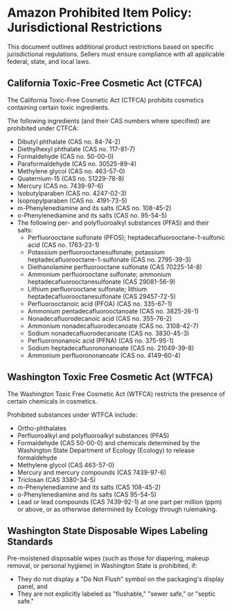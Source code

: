 # Amazon Prohibited Item Policy: Jurisdictional Restrictions

This document outlines additional product restrictions based on specific jurisdictional regulations. Sellers must ensure compliance with all applicable federal, state, and local laws.

## California Toxic-Free Cosmetic Act (CTFCA)

The California Toxic-Free Cosmetic Act (CTFCA) prohibits cosmetics containing certain toxic ingredients. 

The following ingredients (and their CAS numbers where specified) are prohibited under CTFCA:

*   Dibutyl phthalate (CAS no. 84-74-2)
*   Diethylhexyl phthalate (CAS no. 117-81-7)
*   Formaldehyde (CAS no. 50-00-0)
*   Paraformaldehyde (CAS no. 30525-89-4)
*   Methylene glycol (CAS no. 463-57-0)
*   Quaternium-15 (CAS no. 51229-78-8)
*   Mercury (CAS no. 7439-97-6)
*   Isobutylparaben (CAS no. 4247-02-3)
*   Isopropylparaben (CAS no. 4191-73-5)
*   m-Phenylenediamine and its salts (CAS no. 108-45-2)
*   o-Phenylenediamine and its salts (CAS no. 95-54-5)
*   The following per- and polyfluoroalkyl substances (PFAS) and their salts:
    *   Perfluorooctane sulfonate (PFOS); heptadecafluorooctane-1-sulfonic acid (CAS no. 1763-23-1)
    *   Potassium perfluorooctanesulfonate; potassium heptadecafluorooctane-1-sulfonate (CAS no. 2795-39-3)
    *   Diethanolamine perfluorooctane sulfonate (CAS 70225-14-8)
    *   Ammonium perfluorooctane sulfonate; ammonium heptadecafluorooctanesulfonate (CAS 29081-56-9)
    *   Lithium perfluorooctane sulfonate; lithium heptadecafluorooctanesulfonate (CAS 29457-72-5)
    *   Perfluorooctanoic acid (PFOA) (CAS no. 335-67-1)
    *   Ammonium pentadecafluorooctanoate (CAS no. 3825-26-1)
    *   Nonadecafluorodecanoic acid (CAS no. 355-76-2)
    *   Ammonium nonadecafluorodecanoate (CAS no. 3108-42-7)
    *   Sodium nonadecafluorodecanoate (CAS no. 3830-45-3)
    *   Perfluorononanoic acid (PFNA) (CAS no. 375-95-1)
    *   Sodium heptadecafluorononanoate (CAS no. 21049-39-8)
    *   Ammonium perfluorononanoate (CAS no. 4149-60-4)

## Washington Toxic Free Cosmetic Act (WTFCA)

The Washington Toxic Free Cosmetic Act (WTFCA) restricts the presence of certain chemicals in cosmetics. 

Prohibited substances under WTFCA include:

*   Ortho-phthalates
*   Perfluoroalkyl and polyfluoroalkyl substances (PFAS)
*   Formaldehyde (CAS 50-00-0) and chemicals determined by the Washington State Department of Ecology (Ecology) to release formaldehyde
*   Methylene glycol (CAS 463-57-0)
*   Mercury and mercury compounds (CAS 7439-97-6)
*   Triclosan (CAS 3380-34-5)
*   m-Phenylenediamine and its salts (CAS 108-45-2)
*   o-Phenylenediamine and its salts (CAS 95-54-5)
*   Lead or lead compounds (CAS 7439-92-1) at one part per million (ppm) or above, or as otherwise determined by Ecology through rulemaking.

## Washington State Disposable Wipes Labeling Standards

Pre-moistened disposable wipes (such as those for diapering, makeup removal, or personal hygiene) in Washington State is prohibited, if:

*   They do not display a "Do Not Flush" symbol on the packaging's display panel, and
*   They are not explicitly labeled as "flushable," "sewer safe," or "septic safe."

